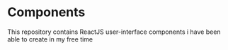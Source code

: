 # Components
This repository contains ReactJS user-interface components i have been able to create in my free time
